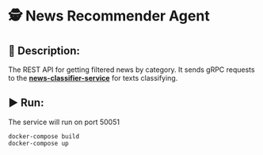 # 🕵️ News Recommender Agent

## 📖 Description:
The REST API for getting filtered news by category. It sends gRPC requests to the [**news-classifier-service**](https://github.com/ONEPANTSU/news-classifier-service) for texts classifying.

## ▶️ Run:
The service will run on port 50051
```
docker-compose build
docker-compose up
```
